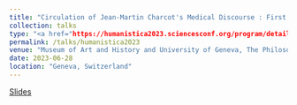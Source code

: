 ```yaml
---
title: "Circulation of Jean-Martin Charcot's Medical Discourse : First Observations"
collection: talks
type: "<a href="https://humanistica2023.sciencesconf.org/program/details">Colloquium Humanistica 2023</a>"
permalink: /talks/humanistica2023
venue: "Museum of Art and History and University of Geneva, The Philosophes"
date: 2023-06-28
location: "Geneva, Switzerland"
---
```


[Slides](https://drive.google.com/file/d/1nvXmHINRoRbEiLkexDHh0Iw5uiZ5mh4z/view)
